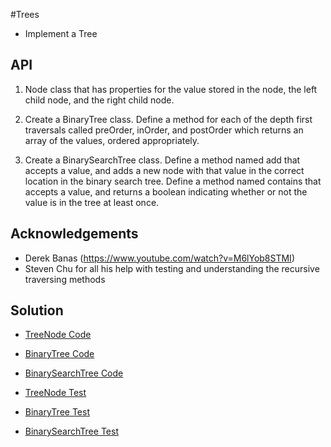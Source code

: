 #Trees
- Implement a Tree

## API
1. Node class that has properties for the value stored in the node, the left child node, and the right child node.

2. Create a BinaryTree class. Define a method for each of the depth first traversals called preOrder, inOrder, and postOrder which returns an array of the values, ordered appropriately.

3. Create a BinarySearchTree class. Define a method named add that accepts a value, and adds a new node with that value in the correct location in the binary search tree. Define a method named contains that accepts a value, and returns a boolean indicating whether or not the value is in the tree at least once.

## Acknowledgements

- Derek Banas (https://www.youtube.com/watch?v=M6lYob8STMI)
- Steven Chu for all his help with testing and understanding the recursive traversing methods

## Solution

- [TreeNode Code](../../src/main/java/Java/Tree/TreeNode.java)

- [BinaryTree Code](../../src/main/java/Java/Tree/BinaryTree.java)

- [BinarySearchTree Code](../../src/main/java/Java/Tree/BinarySearchTree.java)

- [TreeNode Test](../../src/test/java/Java/Tree/TreeNodeTest.java)

- [BinaryTree Test](../../src/test/java/Java/Tree/BinaryTreeTest.java)

- [BinarySearchTree Test](../../src/test/java/Java/Tree/BinarySearchTreeTest.java)

